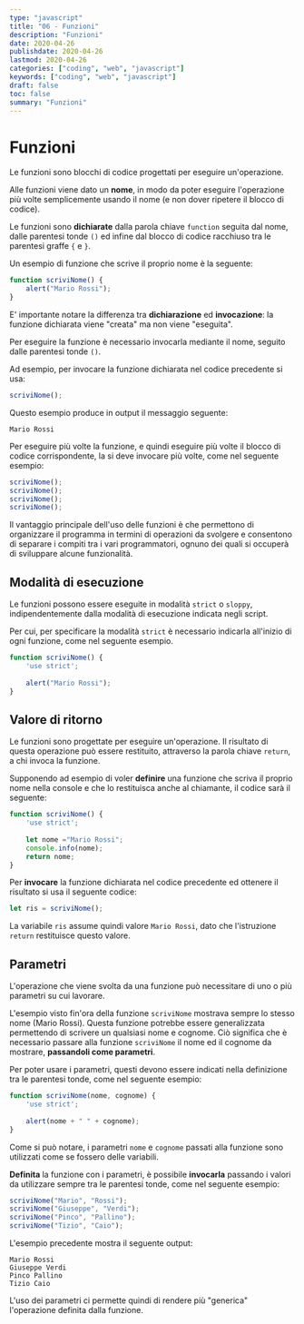 ```yaml
---
type: "javascript"
title: "06 - Funzioni"
description: "Funzioni"
date: 2020-04-26
publishdate: 2020-04-26
lastmod: 2020-04-26
categories: ["coding", "web", "javascript"]
keywords: ["coding", "web", "javascript"]
draft: false
toc: false
summary: "Funzioni"
---
```


# Funzioni

Le funzioni sono blocchi di codice progettati per eseguire un'operazione.

Alle funzioni viene dato un **nome**, in modo da poter eseguire l'operazione più volte semplicemente usando il nome (e non dover ripetere il blocco di codice).

Le funzioni sono **dichiarate** dalla parola chiave ``function`` seguita dal nome, dalle parentesi tonde ``()`` ed infine dal blocco di codice racchiuso tra le parentesi graffe ``{`` e ``}``.

Un esempio di funzione che scrive il proprio nome è la seguente:

```javascript
function scriviNome() {
    alert("Mario Rossi");
}
```

E' importante notare la differenza tra **dichiarazione** ed **invocazione**: la funzione dichiarata viene "creata" ma non viene "eseguita".

Per eseguire la funzione è necessario invocarla mediante il nome, seguito dalle parentesi tonde ``()``.

Ad esempio, per invocare la funzione dichiarata nel codice precedente si usa:

```javascript
scriviNome();
```

Questo esempio produce in output il messaggio seguente:

```
Mario Rossi
```

Per eseguire più volte la funzione, e quindi eseguire più volte il blocco di codice corrispondente, la si deve invocare più volte, come nel seguente esempio:

```javascript
scriviNome();
scriviNome();
scriviNome();
scriviNome();
```

Il vantaggio principale dell'uso delle funzioni è che permettono di organizzare il programma in termini di operazioni da svolgere e consentono di separare i compiti tra i vari programmatori, ognuno dei quali si occuperà di sviluppare alcune funzionalità. 

## Modalità di esecuzione 

Le funzioni possono essere eseguite in modalità ``strict`` o ``sloppy``, indipendentemente dalla modalità di esecuzione indicata negli script. 

Per cui, per specificare la modalità ``strict`` è necessario indicarla all'inizio di ogni funzione, come nel seguente esempio.

```javascript
function scriviNome() {
    'use strict';
    
    alert("Mario Rossi");
}
```

## Valore di ritorno

Le funzioni sono progettate per eseguire un'operazione. Il risultato di questa operazione può essere restituito, attraverso la parola chiave ``return``, a chi invoca la funzione. 

Supponendo ad esempio di voler **definire** una funzione che scriva il proprio nome nella console e che lo restituisca anche al chiamante, il codice sarà il seguente:

```javascript
function scriviNome() {
    'use strict';
  
    let nome ="Mario Rossi";
    console.info(nome);
    return nome;
}
```

Per **invocare** la funzione dichiarata nel codice precedente ed ottenere il risultato si usa il seguente codice:

```javascript
let ris = scriviNome();
```

La variabile ``ris`` assume quindi valore ``Mario Rossi``, dato che l'istruzione ``return`` restituisce questo valore.

## Parametri

L'operazione che viene svolta da una funzione può necessitare di uno o più parametri su cui lavorare. 

L'esempio visto fin'ora della funzione ``scriviNome`` mostrava sempre lo stesso nome (Mario Rossi). Questa funzione potrebbe essere generalizzata permettendo di scrivere un qualsiasi nome e cognome. Ciò significa che è necessario passare alla funzione ``scriviNome`` il nome ed il cognome da mostrare, **passandoli come parametri**.

Per poter usare i parametri, questi devono essere indicati nella definizione tra le parentesi tonde, come nel seguente esempio:

```javascript
function scriviNome(nome, cognome) {
    'use strict';
    
    alert(nome + " " + cognome);
}
```

Come si può notare, i parametri ``nome`` e ``cognome`` passati alla funzione sono utilizzati come se fossero delle variabili.

**Definita** la funzione con i parametri, è possibile **invocarla** passando i valori da utilizzare sempre tra le parentesi tonde, come nel seguente esempio:

```javascript
scriviNome("Mario", "Rossi");
scriviNome("Giuseppe", "Verdi");
scriviNome("Pinco", "Pallino");
scriviNome("Tizio", "Caio");
```

L'esempio precedente mostra il seguente output:

```
Mario Rossi
Giuseppe Verdi
Pinco Pallino
Tizio Caio
```

L'uso dei parametri ci permette quindi di rendere più "generica" l'operazione definita dalla funzione.

